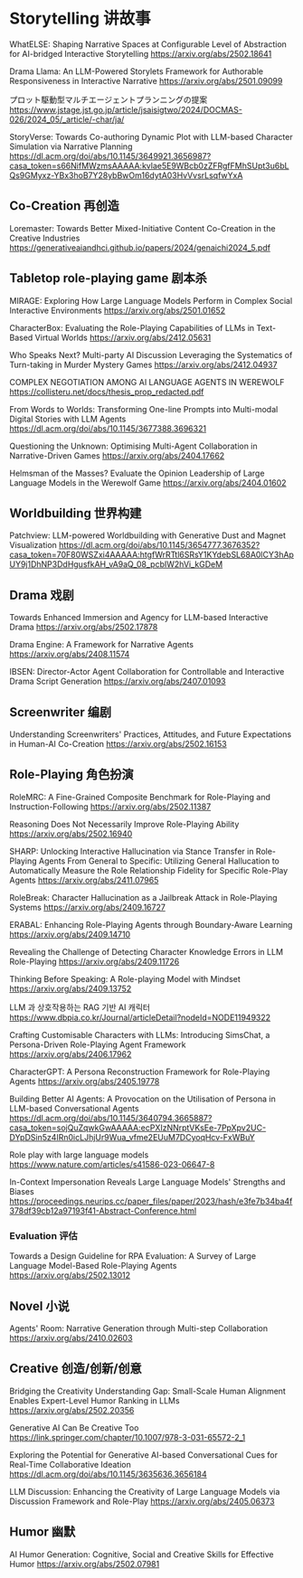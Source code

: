 # Storytelling 讲故事

WhatELSE: Shaping Narrative Spaces at Configurable Level of Abstraction for AI-bridged Interactive Storytelling
https://arxiv.org/abs/2502.18641

Drama Llama: An LLM-Powered Storylets Framework for Authorable Responsiveness in Interactive Narrative
https://arxiv.org/abs/2501.09099

プロット駆動型マルチエージェントプランニングの提案
https://www.jstage.jst.go.jp/article/jsaisigtwo/2024/DOCMAS-026/2024_05/_article/-char/ja/

StoryVerse: Towards Co-authoring Dynamic Plot with LLM-based Character Simulation via Narrative Planning
https://dl.acm.org/doi/abs/10.1145/3649921.3656987?casa_token=s66NifMWzmsAAAAA:kvlae5E9WBcb0zZFRgfFMhSUpt3u6bLQs9GMyxz-YBx3hoB7Y28ybBwOm16dytA03HvVvsrLsqfwYxA


## Co-Creation 再创造
Loremaster: Towards Better Mixed-Initiative Content Co-Creation in the
Creative Industries
https://generativeaiandhci.github.io/papers/2024/genaichi2024_5.pdf

## Tabletop role-playing game 剧本杀
MIRAGE: Exploring How Large Language Models Perform in Complex Social Interactive Environments
https://arxiv.org/abs/2501.01652

CharacterBox: Evaluating the Role-Playing Capabilities of LLMs in Text-Based Virtual Worlds
https://arxiv.org/abs/2412.05631

Who Speaks Next? Multi-party AI Discussion Leveraging the Systematics of Turn-taking in Murder Mystery Games
https://arxiv.org/abs/2412.04937

COMPLEX NEGOTIATION AMONG AI LANGUAGE AGENTS IN WEREWOLF
https://collisteru.net/docs/thesis_prop_redacted.pdf

From Words to Worlds: Transforming One-line Prompts into Multi-modal Digital Stories with LLM Agents
https://dl.acm.org/doi/abs/10.1145/3677388.3696321

Questioning the Unknown: Optimising Multi-Agent Collaboration in Narrative-Driven Games
https://arxiv.org/abs/2404.17662

Helmsman of the Masses? Evaluate the Opinion Leadership of Large Language Models in the Werewolf Game
https://arxiv.org/abs/2404.01602

## Worldbuilding 世界构建
Patchview: LLM-powered Worldbuilding with Generative Dust and Magnet Visualization
https://dl.acm.org/doi/abs/10.1145/3654777.3676352?casa_token=70F80WSZxi4AAAAA:htgfWrRTtl6SRsY1KYdebSL68A0lCY3hApUY9j1DhNP3DdHgusfkAH_vA9aQ_08_pcbIW2hVi_kGDeM

## Drama 戏剧
Towards Enhanced Immersion and Agency for LLM-based Interactive Drama
https://arxiv.org/abs/2502.17878

Drama Engine: A Framework for Narrative Agents
https://arxiv.org/abs/2408.11574

IBSEN: Director-Actor Agent Collaboration for Controllable and Interactive Drama Script Generation
https://arxiv.org/abs/2407.01093

## Screenwriter 编剧 
Understanding Screenwriters' Practices, Attitudes, and Future Expectations in Human-AI Co-Creation
https://arxiv.org/abs/2502.16153

## Role-Playing 角色扮演

RoleMRC: A Fine-Grained Composite Benchmark for Role-Playing and Instruction-Following
https://arxiv.org/abs/2502.11387

Reasoning Does Not Necessarily Improve Role-Playing Ability
https://arxiv.org/abs/2502.16940

SHARP: Unlocking Interactive Hallucination via Stance Transfer in Role-Playing Agents
From General to Specific: Utilizing General Hallucation to Automatically Measure the Role Relationship Fidelity for Specific Role-Play Agents
https://arxiv.org/abs/2411.07965

RoleBreak: Character Hallucination as a Jailbreak Attack in Role-Playing Systems
https://arxiv.org/abs/2409.16727

ERABAL: Enhancing Role-Playing Agents through Boundary-Aware Learning
https://arxiv.org/abs/2409.14710

Revealing the Challenge of Detecting Character Knowledge Errors in LLM Role-Playing
https://arxiv.org/abs/2409.11726

Thinking Before Speaking: A Role-playing Model with Mindset
https://arxiv.org/abs/2409.13752

LLM 과 상호작용하는 RAG 기반 AI 캐릭터
https://www.dbpia.co.kr/Journal/articleDetail?nodeId=NODE11949322

Crafting Customisable Characters with LLMs: Introducing SimsChat, a Persona-Driven Role-Playing Agent Framework
https://arxiv.org/abs/2406.17962

CharacterGPT: A Persona Reconstruction Framework for Role-Playing Agents
https://arxiv.org/abs/2405.19778

Building Better AI Agents: A Provocation on the Utilisation of Persona in LLM-based Conversational Agents
https://dl.acm.org/doi/abs/10.1145/3640794.3665887?casa_token=sojQuZqwkGwAAAAA:ecPXIzNNrptVKsEe-7PpXpv2UC-DYpDSin5z4IRn0icLJhjUr9Wua_vfme2EUuM7DCyoqHcv-FxWBuY

Role play with large language models
https://www.nature.com/articles/s41586-023-06647-8

In-Context Impersonation Reveals Large Language Models' Strengths and Biases
https://proceedings.neurips.cc/paper_files/paper/2023/hash/e3fe7b34ba4f378df39cb12a97193f41-Abstract-Conference.html

### Evaluation 评估
Towards a Design Guideline for RPA Evaluation: A Survey of Large Language Model-Based Role-Playing Agents
https://arxiv.org/abs/2502.13012

## Novel 小说
Agents' Room: Narrative Generation through Multi-step Collaboration
https://arxiv.org/abs/2410.02603

## Creative 创造/创新/创意
Bridging the Creativity Understanding Gap: Small-Scale Human Alignment Enables Expert-Level Humor Ranking in LLMs
https://arxiv.org/abs/2502.20356

Generative AI Can Be Creative Too
https://link.springer.com/chapter/10.1007/978-3-031-65572-2_1

Exploring the Potential for Generative AI-based Conversational Cues for Real-Time Collaborative Ideation
https://dl.acm.org/doi/abs/10.1145/3635636.3656184

LLM Discussion: Enhancing the Creativity of Large Language Models via Discussion Framework and Role-Play
https://arxiv.org/abs/2405.06373

## Humor 幽默

AI Humor Generation: Cognitive, Social and Creative Skills for Effective Humor
https://arxiv.org/abs/2502.07981
